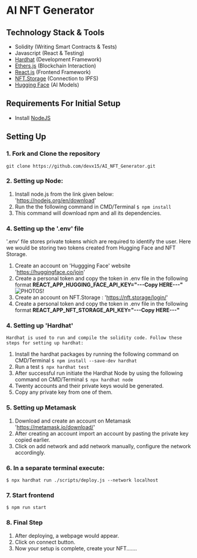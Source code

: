 # AI NFT Generator

## Technology Stack & Tools

- Solidity (Writing Smart Contracts & Tests)
- Javascript (React & Testing)
- [Hardhat](https://hardhat.org/) (Development Framework)
- [Ethers.js](https://docs.ethers.io/v5/) (Blockchain Interaction)
- [React.js](https://reactjs.org/) (Frontend Framework)
- [NFT.Storage](https://nft.storage/) (Connection to IPFS)
- [Hugging Face](https://huggingface.co/) (AI Models)

## Requirements For Initial Setup
- Install [NodeJS](https://nodejs.org/en/)

## Setting Up
### 1. Fork and Clone the repository 
 `git clone https://github.com/devx15/AI_NFT_Generator.git`

### 2. Setting up Node:
  1. Install node.js from the link given below:
  'https://nodejs.org/en/download'
  2. Run the the following command in CMD/Terminal
   `$ npm install`
  3. This command will download npm and all its dependencies.

### 4. Setting up the '.env' file
  '.env' file stores private tokens which are required to identify the user. Here we would be storing two tokens created from Hugging Face and NFT Storage. 
   1. Create an account on 'Huggging Face' website
      'https://huggingface.co/join'
   2. Create a personal token and copy the token in .env file in the following format 
           **REACT_APP_HUGGING_FACE_API_KEY="---Copy HERE---"**
          ![PHOTOS!](https://github.com/devx15/AI_NFT_Generator/blob/main/Photos/img1.png)
   3. Create an account on NFT.Storage :
      'https://nft.storage/login/'
   4. Create a personal token and copy the token in .env file in the following format 
            **REACT_APP_NFT_STORAGE_API_KEY="---Copy HERE---"**


### 4. Setting up 'Hardhat'
    Hardhat is used to run and compile the solidity code. Follow these steps for setting up hardhat:
   1. Install the hardhat packages by running the following command on CMD/Terminal
   `$ npm install --save-dev hardhat`
   2. Run a test 
   `$ npx hardhat test`
   3. After successful run initiate the Hardhat Node by using the following command on CMD/Terminal
   `$ npx hardhat node`
   4. Twenty accounts and their private keys would be generated.
   5. Copy any private key from one of them.

### 5. Setting up Metamask
   1. Download and create an account on Metamask 
      'https://metamask.io/download/'
   2. After creating an account import an account by pasting the private key copied earlier.
   3. Click on add network and add network manually, configure the network accordingly.

### 6. In a separate terminal execute:
`$ npx hardhat run ./scripts/deploy.js --network localhost`

### 7. Start frontend
`$ npm run start`
### 8. Final Step
  1. After deploying, a webpage would appear.
  2. Click on connect button.
  3. Now your setup is complete, create your NFT.......
